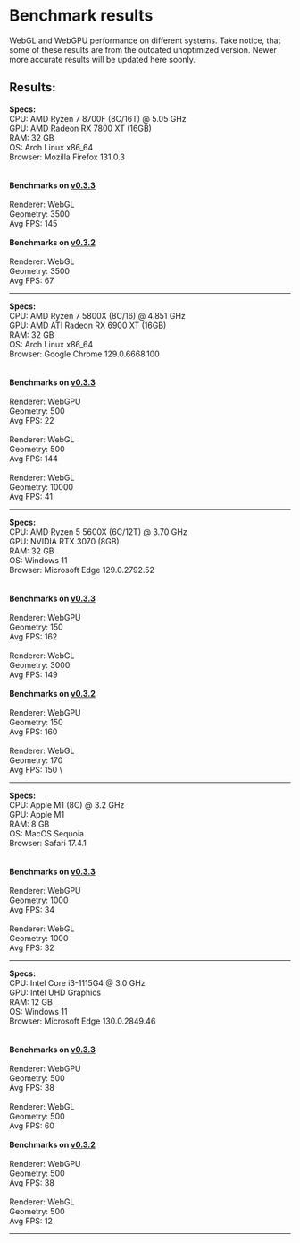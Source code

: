 # Benchmark results

WebGL and WebGPU performance on different systems. Take notice, that some of these results are from the outdated unoptimized version. Newer more accurate results will be updated here soonly.

## Results:
<b>Specs:</b> \
CPU: AMD Ryzen 7 8700F (8C/16T) @ 5.05 GHz \
GPU: AMD Radeon RX 7800 XT (16GB) \
RAM: 32 GB \
OS: Arch Linux x86_64 \
Browser: Mozilla Firefox 131.0.3 \
\
\
<b>Benchmarks on <u>v0.3.3</u></b> \
\
Renderer: WebGL \
Geometry: 3500 \
Avg FPS: 145 \
\
<b>Benchmarks on <u>v0.3.2</u></b> \
\
Renderer: WebGL \
Geometry: 3500 \
Avg FPS: 67
***

<b>Specs:</b> \
CPU: AMD Ryzen 7 5800X (8C/16) @ 4.851 GHz \
GPU: AMD ATI Radeon RX 6900 XT (16GB) \
RAM: 32 GB \
OS: Arch Linux x86_64 \
Browser: Google Chrome 129.0.6668.100 \
\
\
<b>Benchmarks on <u>v0.3.3</u></b> \
\
Renderer: WebGPU \
Geometry: 500 \
Avg FPS: 22 \
\
Renderer: WebGL \
Geometry: 500 \
Avg FPS: 144 \
\
Renderer: WebGL \
Geometry: 10000 \
Avg FPS: 41
***

<b>Specs:</b> \
CPU: AMD Ryzen 5 5600X (6C/12T) @ 3.70 GHz \
GPU: NVIDIA RTX 3070 (8GB) \
RAM: 32 GB \
OS: Windows 11 \
Browser: Microsoft Edge 129.0.2792.52 \
\
\
<b>Benchmarks on <u>v0.3.3</u></b> \
\
Renderer: WebGPU \
Geometry: 150 \
Avg FPS: 162 \
\
Renderer: WebGL \
Geometry: 3000 \
Avg FPS: 149 \
\
<b>Benchmarks on <u>v0.3.2</u></b> \
\
Renderer: WebGPU \
Geometry: 150 \
Avg FPS: 160 \
\
Renderer: WebGL \
Geometry: 170 \
Avg FPS: 150 \

***
<b>Specs:</b> \
CPU: Apple M1 (8C) @ 3.2 GHz \
GPU: Apple M1 \
RAM: 8 GB \
OS: MacOS Sequoia \
Browser: Safari 17.4.1 \
\
\
<b>Benchmarks on <u>v0.3.3</u></b> \
\
Renderer: WebGPU \
Geometry: 1000 \
Avg FPS: 34 \
\
Renderer: WebGL \
Geometry: 1000 \
Avg FPS: 32


***
<b>Specs:</b> \
CPU: Intel Core i3-1115G4 @ 3.0 GHz \
GPU: Intel UHD Graphics \
RAM: 12 GB \
OS: Windows 11 \
Browser: Microsoft Edge 130.0.2849.46 \
\
\
<b>Benchmarks on <u>v0.3.3</u></b> \
\
Renderer: WebGPU \
Geometry: 500 \
Avg FPS: 38 \
\
Renderer: WebGL \
Geometry: 500 \
Avg FPS: 60 \
\
<b>Benchmarks on <u>v0.3.2</u></b> \
\
Renderer: WebGPU \
Geometry: 500 \
Avg FPS: 38 \
\
Renderer: WebGL \
Geometry: 500 \
Avg FPS: 12


***